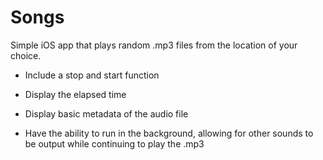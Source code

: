 # Songs
Simple iOS app that plays random .mp3 files from the location of your choice.

* Include a stop and start function

* Display the elapsed time

* Display basic metadata of the audio file

* Have the ability to run in the background, allowing for other sounds to be output while continuing to play the .mp3


